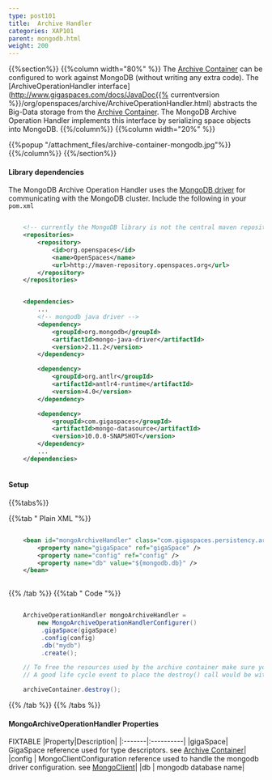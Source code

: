 ```yaml
---
type: post101
title:  Archive Handler
categories: XAP101
parent: mongodb.html
weight: 200
---
```



{{%section%}}
{{%column width="80%" %}}
The [Archive Container](./archive-container.html) can be configured to work against MongoDB (without writing any extra code). The [ArchiveOperationHandler interface](http://www.gigaspaces.com/docs/JavaDoc{{% currentversion %}}/org/openspaces/archive/ArchiveOperationHandler.html) abstracts the Big-Data storage from the [Archive Container](./archive-container.html). The MongoDB Archive Operation Handler implements this interface by serializing space objects into MongoDB.
{{%/column%}}
{{%column width="20%" %}}

{{%popup   "/attachment_files/archive-container-mongodb.jpg"%}}
{{%/column%}}
{{%/section%}}


#### Library dependencies

The MongoDB Archive Operation Handler uses the [MongoDB driver](http://docs.mongodb.org/ecosystem/drivers/java/) for communicating with the MongoDB cluster.
Include the following in your `pom.xml`



```xml

	<!-- currently the MongoDB library is not the central maven repository --> 
	<repositories>
		<repository>
			<id>org.openspaces</id>
			<name>OpenSpaces</name>
			<url>http://maven-repository.openspaces.org</url>
		</repository>
	</repositories>


	<dependencies>
		...
		<!-- mongodb java driver -->
		<dependency>
			<groupId>org.mongodb</groupId>
			<artifactId>mongo-java-driver</artifactId>
			<version>2.11.2</version>
		</dependency>

		<dependency> 
			<groupId>org.antlr</groupId> 
			<artifactId>antlr4-runtime</artifactId> 
			<version>4.0</version> 
		</dependency> 

		<dependency>
    		<groupId>com.gigaspaces</groupId>
	    	<artifactId>mongo-datasource</artifactId>
    		<version>10.0.0-SNAPSHOT</version>
		</dependency>
		...
	</dependencies>
	
```



#### Setup

{{%tabs%}}


{{%tab "  Plain XML "%}}


```xml

	<bean id="mongoArchiveHandler" class="com.gigaspaces.persistency.archive.MongoArchiveOperationHandler">
		<property name="gigaSpace" ref="gigaSpace" />
		<property name="config" ref="config" />
		<property name="db" value="${mongodb.db}" />
	</bean>
	
```

{{% /tab %}}
{{%tab "  Code "%}}


```java

	ArchiveOperationHandler mongoArchiveHandler =
		new MongoArchiveOperationHandlerConfigurer()
		 .gigaSpace(gigaSpace)
		 .config(config)
		 .db("mydb")
		 .create();

	// To free the resources used by the archive container make sure you close it properly.
	// A good life cycle event to place the destroy() call would be within the @PreDestroy or 	DisposableBean#destroy() method.

	archiveContainer.destroy();

```

{{% /tab %}}
{{% /tabs %}}

#### MongoArchiveOperationHandler Properties

FIXTABLE
|Property|Description|
|:-------|:----------|
|gigaSpace| GigaSpace reference used for type descriptors. see [Archive Container](./archive-container.html#Configuration)|
|config | MongoClientConfiguration reference used to handle the mongodb driver configuration. see [MongoClient](http://api.mongodb.org/java/2.11.2/com/mongodb/MongoClient.html)|
|db | mongodb database name|


